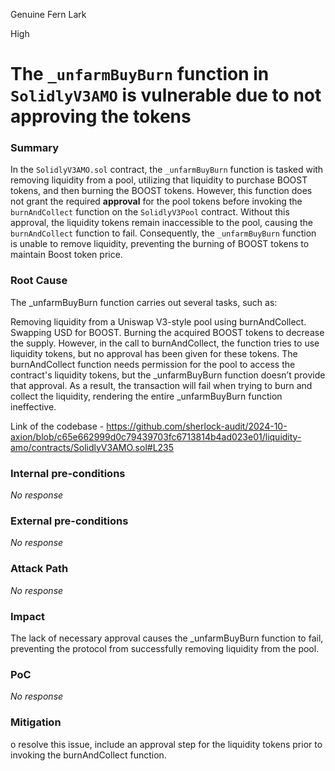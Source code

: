 Genuine Fern Lark

High

# The `_unfarmBuyBurn` function in `SolidlyV3AMO` is vulnerable due to not approving the tokens

### Summary

In the `SolidlyV3AMO.sol` contract, the `_unfarmBuyBurn` function is tasked with removing liquidity from a pool, utilizing that liquidity to purchase BOOST tokens, and then burning the BOOST tokens. However, this function does not grant the required **approval** for the pool tokens before invoking the `burnAndCollect` function on the `SolidlyV3Pool` contract. Without this approval, the liquidity tokens remain inaccessible to the pool, causing the `burnAndCollect` function to fail. Consequently, the `_unfarmBuyBurn` function is unable to remove liquidity, preventing the burning of BOOST tokens to maintain Boost token price.

### Root Cause

The _unfarmBuyBurn function carries out several tasks, such as:

Removing liquidity from a Uniswap V3-style pool using burnAndCollect.
Swapping USD for BOOST.
Burning the acquired BOOST tokens to decrease the supply.
However, in the call to burnAndCollect, the function tries to use liquidity tokens, but no approval has been given for these tokens. The burnAndCollect function needs permission for the pool to access the contract's liquidity tokens, but the _unfarmBuyBurn function doesn’t provide that approval. As a result, the transaction will fail when trying to burn and collect the liquidity, rendering the entire _unfarmBuyBurn function ineffective.

Link of the codebase -
https://github.com/sherlock-audit/2024-10-axion/blob/c65e662999d0c79439703fc6713814b4ad023e01/liquidity-amo/contracts/SolidlyV3AMO.sol#L235

### Internal pre-conditions

_No response_

### External pre-conditions

_No response_

### Attack Path

_No response_

### Impact
The lack of necessary approval causes the _unfarmBuyBurn function to fail, preventing the protocol from successfully removing liquidity from the pool.

### PoC

_No response_

### Mitigation

o resolve this issue, include an approval step for the liquidity tokens prior to invoking the burnAndCollect function.